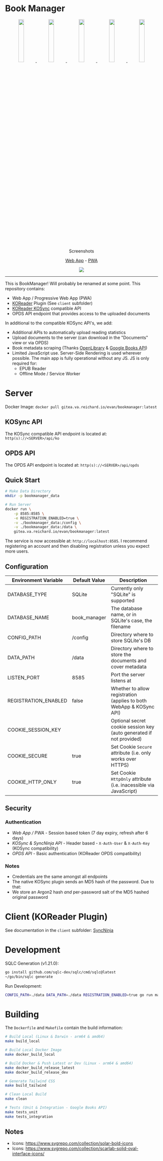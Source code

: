 # Book Manager

<p align="center">
    <a href="https://gitea.va.reichard.io/evan/BookManager/raw/branch/master/screenshots/pwa/login.png">
        <img src="https://gitea.va.reichard.io/evan/BookManager/raw/branch/master/screenshots/pwa/login.png" width="19%">
    </a>
    <a href="https://gitea.va.reichard.io/evan/BookManager/raw/branch/master/screenshots/pwa/home.png">
        <img src="https://gitea.va.reichard.io/evan/BookManager/raw/branch/master/screenshots/pwa/home.png" width="19%">
    </a>
    <a href="https://gitea.va.reichard.io/evan/BookManager/raw/branch/master/screenshots/pwa/documents.png">
        <img src="https://gitea.va.reichard.io/evan/BookManager/raw/branch/master/screenshots/pwa/documents.png" width="19%">
    </a>
    <a href="https://gitea.va.reichard.io/evan/BookManager/raw/branch/master/screenshots/pwa/document.png">
        <img src="https://gitea.va.reichard.io/evan/BookManager/raw/branch/master/screenshots/pwa/document.png" width="19%">
    </a>
    <a href="https://gitea.va.reichard.io/evan/BookManager/raw/branch/master/screenshots/pwa/metadata.png">
        <img src="https://gitea.va.reichard.io/evan/BookManager/raw/branch/master/screenshots/pwa/metadata.png" width="19%">
    </a>
</p>

<p align="center">Screenshots</p>
<p align="center">
    <a href="https://gitea.va.reichard.io/evan/BookManager/src/branch/master/screenshots/web/README.md">Web App</a> - <a href="https://gitea.va.reichard.io/evan/BookManager/src/branch/master/screenshots/pwa/README.md">PWA</a>
</p>
<p align="center">
    <a href="https://drone.va.reichard.io/evan/BookManager" target="_blank">
        <img src="https://drone.va.reichard.io/api/badges/evan/BookManager/status.svg">
    </a>
</p>

---

This is BookManager! Will probably be renamed at some point. This repository contains:

- Web App / Progressive Web App (PWA)
- [KOReader](https://github.com/koreader/koreader) Plugin (See `client` subfolder)
- [KOReader KOSync](https://github.com/koreader/koreader-sync-server) compatible API
- OPDS API endpoint that provides access to the uploaded documents

In additional to the compatible KOSync API's, we add:

- Additional APIs to automatically upload reading statistics
- Upload documents to the server (can download in the "Documents" view or via OPDS)
- Book metadata scraping (Thanks [OpenLibrary](https://openlibrary.org/) & [Google Books API](https://developers.google.com/books/docs/v1/getting_started))
- Limited JavaScript use. Server-Side Rendering is used wherever possible. The main app is fully operational without any JS. JS is only required for:
  - EPUB Reader
  - Offline Mode / Service Worker

# Server

Docker Image: `docker pull gitea.va.reichard.io/evan/bookmanager:latest`

## KOSync API

The KOSync compatible API endpoint is located at: `http(s)://<SERVER>/api/ko`

## OPDS API

The OPDS API endpoint is located at: `http(s)://<SERVER>/api/opds`

## Quick Start

```bash
# Make Data Directory
mkdir -p bookmanager_data

# Run Server
docker run \
    -p 8585:8585 \
    -e REGISTRATION_ENABLED=true \
    -v ./bookmanager_data:/config \
    -v ./bookmanager_data:/data \
    gitea.va.reichard.io/evan/bookmanager:latest
```

The service is now accessible at: `http://localhost:8585`. I recommend registering an account and then disabling registration unless you expect more users.

## Configuration

| Environment Variable | Default Value | Description                                                         |
| -------------------- | ------------- | ------------------------------------------------------------------- |
| DATABASE_TYPE        | SQLite        | Currently only "SQLite" is supported                                |
| DATABASE_NAME        | book_manager  | The database name, or in SQLite's case, the filename                |
| CONFIG_PATH          | /config       | Directory where to store SQLite's DB                                |
| DATA_PATH            | /data         | Directory where to store the documents and cover metadata           |
| LISTEN_PORT          | 8585          | Port the server listens at                                          |
| REGISTRATION_ENABLED | false         | Whether to allow registration (applies to both WebApp & KOSync API) |
| COOKIE_SESSION_KEY   | <EMPTY>       | Optional secret cookie session key (auto generated if not provided) |
| COOKIE_SECURE        | true          | Set Cookie `Secure` attribute (i.e. only works over HTTPS)          |
| COOKIE_HTTP_ONLY     | true          | Set Cookie `HttpOnly` attribute (i.e. inacessible via JavaScript)   |

## Security

### Authentication

- _Web App / PWA_ - Session based token (7 day expiry, refresh after 6 days)
- _KOSync & SyncNinja API_ - Header based - `X-Auth-User` & `X-Auth-Key` (KOSync compatibility)
- _OPDS API_ - Basic authentication (KOReader OPDS compatibility)

### Notes

- Credentials are the same amongst all endpoints
- The native KOSync plugin sends an MD5 hash of the password. Due to that:
- We store an Argon2 hash _and_ per-password salt of the MD5 hashed original password

# Client (KOReader Plugin)

See documentation in the `client` subfolder: [SyncNinja](https://gitea.va.reichard.io/evan/BookManager/src/branch/master/client/)

# Development

SQLC Generation (v1.21.0):

```bash
go install github.com/sqlc-dev/sqlc/cmd/sqlc@latest
~/go/bin/sqlc generate
```

Run Development:

```bash
CONFIG_PATH=./data DATA_PATH=./data REGISTRATION_ENABLED=true go run main.go serve
```

# Building

The `Dockerfile` and `Makefile` contain the build information:

```bash
# Build Local (Linux & Darwin - arm64 & amd64)
make build_local

# Build Local Docker Image
make docker_build_local

# Build Docker & Push Latest or Dev (Linux - arm64 & amd64)
make docker_build_release_latest
make docker_build_release_dev

# Generate Tailwind CSS
make build_tailwind

# Clean Local Build
make clean

# Tests (Unit & Integration - Google Books API)
make tests_unit
make tests_integration
```

## Notes

- Icons: https://www.svgrepo.com/collection/solar-bold-icons
- Icons: https://www.svgrepo.com/collection/scarlab-solid-oval-interface-icons/
